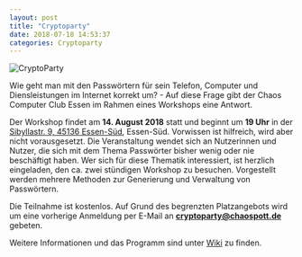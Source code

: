 ```yaml
---
layout: post
title: "Cryptoparty"
date: 2018-07-18 14:53:37
categories: Cryptoparty
---
```

![CryptoParty](/media/2014-07-04/web_800px.png)

Wie geht man mit den Passwörtern für sein Telefon, Computer und Diensleistungen im Internet korrekt um? - Auf diese Frage gibt der Chaos Computer Club Essen im Rahmen eines Workshops eine Antwort.

Der Workshop findet am **14. August 2018** statt und beginnt um **19 Uhr** in der [Sibyllastr. 9, 45136 Essen-Süd](http://www.openstreetmap.org/?mlat=51.43855&mlon=7.02491#map=18/51.43855/7.02491), Essen-Süd. Vorwissen ist hilfreich, wird aber nicht vorausgesetzt. Die Veranstaltung wendet sich an Nutzerinnen und Nutzer, die sich mit dem Thema Passwörter bisher wenig oder nie beschäftigt haben. Wer sich für diese Thematik interessiert, ist herzlich eingeladen, den ca. zwei stündigen Workshop zu besuchen. Vorgestellt werden mehrere Methoden zur Generierung und Verwaltung von Passwörtern.

Die Teilnahme ist kostenlos. Auf Grund des begrenzten Platzangebots wird um eine vorherige Anmeldung per E-Mail an **cryptoparty@chaospott.de** gebeten.

Weitere Informationen und das Programm sind unter [Wiki](https://dokuwiki.chaospott.de/events:crypto_party:crypto_party) zu finden.